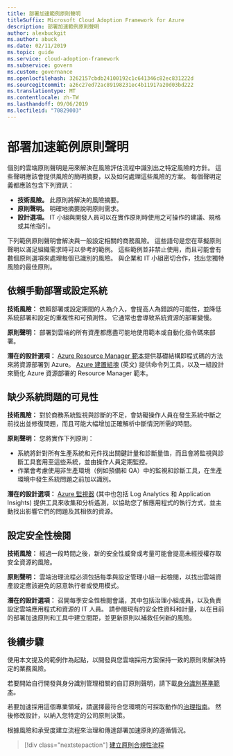 ```yaml
---
title: 部署加速範例原則聲明
titleSuffix: Microsoft Cloud Adoption Framework for Azure
description: 部署加速範例原則聲明
author: alexbuckgit
ms.author: abuck
ms.date: 02/11/2019
ms.topic: guide
ms.service: cloud-adoption-framework
ms.subservice: govern
ms.custom: governance
ms.openlocfilehash: 3262157cbdb24100192c1c641346c82ec831222d
ms.sourcegitcommit: a26c27ed72ac89198231ec4b11917a20d03bd222
ms.translationtype: MT
ms.contentlocale: zh-TW
ms.lasthandoff: 09/06/2019
ms.locfileid: "70829003"
---
```

# <a name="deployment-acceleration-sample-policy-statements"></a>部署加速範例原則聲明

個別的雲端原則聲明是用來解決在風險評估流程中識別出之特定風險的方針。 這些聲明應該會提供風險的簡明摘要，以及如何處理這些風險的方案。 每個聲明定義都應該包含下列資訊：

- **技術風險。** 此原則將解決的風險摘要。
- **原則聲明。** 明確地摘要說明原則需求。
- **設計選項。** IT 小組與開發人員可以在實作原則時使用之可操作的建議、規格或其他指引。

下列範例原則聲明會解決與一般設定相關的商務風險。 這些語句是您在草擬原則聲明以滿足組織需求時可以參考的範例。 這些範例並非禁止使用，而且可能會有數個原則選項來處理每個已識別的風險。 與企業和 IT 小組密切合作，找出您獨特風險的最佳原則。

## <a name="reliance-on-manual-deployment-or-configuration-of-systems"></a>依賴手動部署或設定系統

**技術風險：** 依賴部署或設定期間的人為介入，會提高人為錯誤的可能性，並降低系統部署和設定的重複性和可預測性。 它通常也會導致系統資源的部署變慢。

**原則聲明：** 部署到雲端的所有資產都應盡可能地使用範本或自動化指令碼來部署。

**潛在的設計選項：** [Azure Resource Manager 範本](/azure/azure-resource-manager/resource-group-overview#template-deployment)提供基礎結構即程式碼的方法來將資源部署到 Azure。 [Azure 建置組塊](https://github.com/mspnp/template-building-blocks/wiki) \(英文\) 提供命令列工具，以及一組設計來簡化 Azure 資源部署的 Resource Manager 範本。

## <a name="lack-of-visibility-into-system-issues"></a>缺少系統問題的可見性

**技術風險：** 對於商務系統監視與診斷的不足，會妨礙操作人員在發生系統中斷之前找出並修復問題，而且可能大幅增加正確解析中斷情況所需的時間。

**原則聲明：** 您將實作下列原則：

- 系統將針對所有生產系統和元件找出關鍵計量和診斷量值，而且會將監視與診斷工具套用至這些系統，並由操作人員定期監控。
- 作業會考慮使用非生產環境（例如預備和 QA）中的監視和診斷工具，在生產環境中發生系統問題之前加以識別。

**潛在的設計選項：** [Azure 監視器](/azure/azure-monitor) (其中也包括 Log Analytics 和 Application Insights) 提供工具來收集和分析遙測，以協助您了解應用程式的執行方式，並主動找出影響它們的問題及其相依的資源。

## <a name="configuration-security-reviews"></a>設定安全性檢閱

**技術風險：** 經過一段時間之後，新的安全性威脅或考量可能會提高未經授權存取安全資源的風險。

**原則聲明：** 雲端治理流程必須包括每季與設定管理小組一起檢閱，以找出雲端資產設定應該避免的惡意執行者或使用模式。

**潛在的設計選項：** 召開每季安全性檢閱會議，其中包括治理小組成員，以及負責設定雲端應用程式和資源的 IT 人員。 請參閱現有的安全性資料和計量，以在目前的部署加速原則和工具中建立間距，並更新原則以補救任何新的風險。

## <a name="next-steps"></a>後續步驟

使用本文提及的範例作為起點，以開發與您雲端採用方案保持一致的原則來解決特定的業務風險。

若要開始自行開發與身分識別管理相關的自訂原則聲明，請下載[身分識別基準範本](./template.md)。

若要加速採用這個專業領域，請選擇最符合您環境的可採取動作的[治理指南](../journeys/index.md)。 然後修改設計，以納入您特定的公司原則決策。

根據風險和承受度建立流程來治理和傳達部署加速原則的遵循情況。

> [!div class="nextstepaction"]
> [建立原則合規性流程](./compliance-processes.md)
